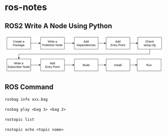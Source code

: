# ros-notes

## ROS2 Write A Node Using Python

![Alt text](image.png)


## ROS Command

```
rosbag info xxx.bag 

rosbag play <bag 1> <bag 2>

rostopic list

rostopic echo <topic name>
```